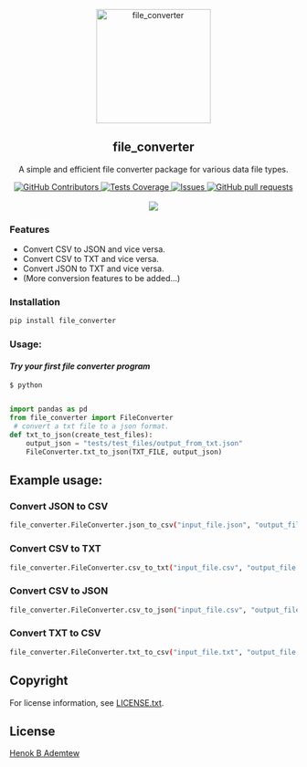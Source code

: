 <p align="center">
 <img width="200px" src="https://github.com/HenokB/file-converter/assets/46082799/fa1459e2-0213-4f1a-ab85-8313719d82ec" align="center" alt="file_converter" />
 <h2 align="center">file_converter</h2>
 <p align="center">A simple and efficient file converter package for various data file types. </p>
</p>
</p>
  <p align="center">
    <a href="https://github.com/HenokB/file-converter/graphs/contributors">
      <img alt="GitHub Contributors" src="https://img.shields.io/github/contributors/HenokB/file-converter" />
    </a>
    <a href="https://codecov.io/gh/HenokB/file-converter">
      <img alt="Tests Coverage" src="https://codecov.io/gh/HenokB/file-converter/branch/master/graph/badge.svg" />
    </a>
    <a href="https://github.com/HenokB/file-converter/issues">
      <img alt="Issues" src="https://img.shields.io/github/issues/HenokB/file-converter?color=0088ff" />
    </a>
    <a href="https://github.com/HenokB/file-converter/pulls">
      <img alt="GitHub pull requests" src="https://img.shields.io/github/issues-pr/HenokB/file-converter?color=0088ff" />
    </a>
    <br />
    <br />
    <a href="https://a.paddle.com/v2/click/16413/119403?link=1227">
      <img src="https://img.shields.io/badge/Supported%20by-VSCode%20Power%20User%20%E2%86%92-gray.svg?colorA=655BE1&colorB=4F44D6&style=for-the-badge"/>
    </a>
    </a>
  </p>

### Features

- Convert CSV to JSON and vice versa.
- Convert CSV to TXT and vice versa.
- Convert JSON to TXT and vice versa.
- (More conversion features to be added…)

### Installation

```bash
pip install file_converter
```

<h3>Usage:</h3>
<p>

#### *Try your first file converter program*

```shell
$ python
```

```python

import pandas as pd
from file_converter import FileConverter
 # convert a txt file to a json format.
def txt_to_json(create_test_files):
    output_json = "tests/test_files/output_from_txt.json"
    FileConverter.txt_to_json(TXT_FILE, output_json)
```

## Example usage:
### Convert JSON to CSV
```bash
file_converter.FileConverter.json_to_csv("input_file.json", "output_file.csv")
```
### Convert CSV to TXT

```bash
file_converter.FileConverter.csv_to_txt("input_file.csv", "output_file.txt")
```

### Convert CSV to JSON
```bash
file_converter.FileConverter.csv_to_json("input_file.csv", "output_file.json")
```
### Convert TXT to CSV

```bash
file_converter.FileConverter.txt_to_csv("input_file.txt", "output_file.csv")
```
<p>

## Copyright

For license information, see [LICENSE.txt](LICENSE.txt).

## License

[Henok B Ademtew](https://twitter.com/henokademtew)




